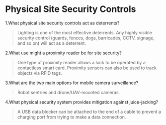 
# Physical Site Security Controls

1.What physical site security controls act as deterrents?
 > Lighting is one of the most effective deterrents. Any highly visible security control (guards, fences, dogs, barricades, CCTV, signage, and so on) will act as a deterrent.

2.What use might a proximity reader be for site security?
 > One type of proximity reader allows a lock to be operated by a contactless smart card. Proximity sensors can also be used to track objects via RFID tags.

3.What are the two main options for mobile camera surveillance?
 > Robot sentries and drone/UAV-mounted cameras.

4.What physical security system provides mitigation against juice-jacking?
 > A USB data blocker can be attached to the end of a cable to prevent a charging port from trying to make a data connection.
